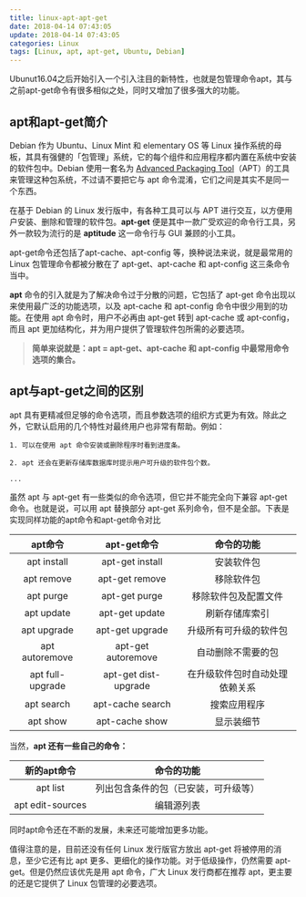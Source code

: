 ```yaml
---
title: linux-apt-apt-get
date: 2018-04-14 07:43:05
update: 2018-04-14 07:43:05
categories: Linux
tags: [Linux, apt, apt-get, Ubuntu, Debian]
---
```


Ubunut16.04之后开始引入一个引入注目的新特性，也就是包管理命令apt，其与之前apt-get命令有很多相似之处，同时又增加了很多强大的功能。

<!--more-->

## apt和apt-get简介

Debian 作为 Ubuntu、Linux Mint 和 elementary OS 等 Linux 操作系统的母板，其具有强健的「包管理」系统，它的每个组件和应用程序都内置在系统中安装的软件包中。Debian 使用一套名为 [Advanced Packaging Tool](https://wiki.debian.org/Apt)（APT）的工具来管理这种包系统，不过请不要把它与 apt 命令混淆，它们之间是其实不是同一个东西。

在基于 Debian 的 Linux 发行版中，有各种工具可以与 APT 进行交互，以方便用户安装、删除和管理的软件包。**apt-get** 便是其中一款广受欢迎的命令行工具，另外一款较为流行的是 **aptitude** 这一命令行与 GUI 兼顾的小工具。

apt-get命令还包括了apt-cache、apt-config 等，换种说法来说，就是最常用的 Linux 包管理命令都被分散在了 apt-get、apt-cache 和 apt-config 这三条命令当中。

**apt** 命令的引入就是为了解决命令过于分散的问题，它包括了 apt-get 命令出现以来使用最广泛的功能选项，以及 apt-cache 和 apt-config 命令中很少用到的功能。在使用 apt 命令时，用户不必再由 apt-get 转到 apt-cache 或 apt-config，而且 apt 更加结构化，并为用户提供了管理软件包所需的必要选项。

> **简单来说就是：apt = apt-get、apt-cache 和 apt-config 中最常用命令选项的集合。**

## apt与apt-get之间的区别

apt 具有更精减但足够的命令选项，而且参数选项的组织方式更为有效。除此之外，它默认启用的几个特性对最终用户也非常有帮助。例如：
    
    1. 可以在使用 apt 命令安装或删除程序时看到进度条。

    2. apt 还会在更新存储库数据库时提示用户可升级的软件包个数。

    ...

虽然 apt 与 apt-get 有一些类似的命令选项，但它并不能完全向下兼容 apt-get 命令。也就是说，可以用 apt 替换部分 apt-get 系列命令，但不是全部。下表是实现同样功能的apt命令和apt-get命令对比

| apt命令 | apt-get命令 | 命令的功能 |
| :--: | :--: | :--: |
| apt install | apt-get install	| 安装软件包
| apt remove | apt-get remove | 移除软件包
| apt purge | apt-get purge | 移除软件包及配置文件
| apt update | apt-get update | 刷新存储库索引
| apt upgrade | apt-get upgrade | 升级所有可升级的软件包
| apt autoremove | apt-get autoremove | 自动删除不需要的包
| apt full-upgrade | apt-get dist-upgrade | 在升级软件包时自动处理依赖关系
| apt search | apt-cache search | 搜索应用程序
| apt show | apt-cache show | 显示装细节

当然，**apt 还有一些自己的命令：**


| 新的apt命令 | 命令的功能 |
| :--: | :--: | 
| apt list | 列出包含条件的包（已安装，可升级等） |
| apt edit-sources | 编辑源列表 |

同时apt命令还在不断的发展，未来还可能增加更多功能。

值得注意的是，目前还没有任何 Linux 发行版官方放出 apt-get 将被停用的消息，至少它还有比 apt 更多、更细化的操作功能。对于低级操作，仍然需要 apt-get。但是仍然应该优先是用 apt 命令，广大 Linux 发行商都在推荐 apt，更主要的还是它提供了 Linux 包管理的必要选项。